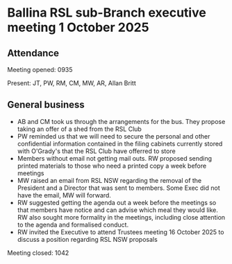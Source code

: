# Ballina RSL sub-Branch executive meeting 1 October 2025

## Attendance

Meeting opened: 0935

Present: JT, PW, RM, CM, MW, AR, Allan Britt

## General business

- AB and CM took us through the arrangements for the bus. They propose taking an offer of a shed from the RSL Club
- PW reminded us that we will need to secure the personal and other confidential information contained in the filing cabinets currently stored with O'Grady's that the RSL Club have offerred to store
- Members without email not getting mail outs. RW proposed sending printed materials to those who need a printed copy a week before meetings
- MW raised an email from RSL NSW regarding the removal of the President and a Director that was sent to members. Some Exec did not have the email, MW will forward.
- RW suggested getting the agenda out a week before the meetings so that members have notice and can advise which meal they would like. RW also sought more formality in the meetings, including close attention to the agenda and formalised conduct.
- RW invited the Executive to attend Trustees meeting 16 October 2025 to discuss a position regarding RSL NSW proposals

Meeting closed: 1042
